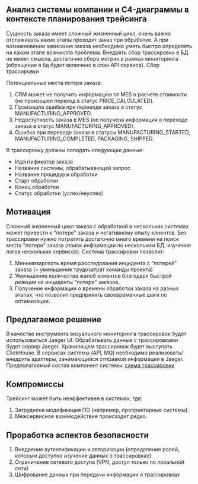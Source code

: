 ## Анализ системы компании и C4-диаграммы в контексте планирования трейсинга

Сущность заказа имеет сложный жизненный цикл, очень важно отслеживать какие этапы проходит заказ при обработке. А при 
возникновении зависания заказа необходимо уметь быстро определять на каком этапе возниклпа проблема. 
Внедрять сбор трассировки в БД не имеет смысла, достаточно сбора метрик в рамках мониторинга (обращение в бд будет включено в спан API сервиса). 
Сбор трассировки 

Потенциальные места потери заказа:
1. CRM может не получить информацию от MES о расчете стоимости (не произошел переход в статус PRICE_CALCULATED).
2. Произошла ошибка при переводе заказа в статус MANUFACTURING_APPROVED.
3. Недоступность заказа в MES (не получена информация о переходе заказа в статус MANUFACTURING_APPROVED).
4. Ошибка при переводе заказа в статусы MANUFACTURING_STARTED, MANUFACTURING_COMPLETED, PACKAGING, SHIPPED.

В трассировку должны попадать следующие данные:
- Идентификатор заказа
- Название системы, обрабатывающей запрос
- Название процедуры обработки
- Старт обработки
- Конец обработки
- Статус обработки (успех/неуспех)

## Мотивация

Сложный жизненный цикл заказа с обработкой в нескольких системах может привести к "потере" заказа и негативному опыту клиентов.
Без трассировки нужно потратить достаточно много времени на поиск места "потери" заказа (поиск информации по нескольким БД, 
изучение логов нескольких сервисов). Система трассировки позволит:
1. Минимизировать время расследования инцидента с "потерей" заказа (= уменьшение трудозатрат команды проекта)
2. Уменьшение количества жалоб клиентов благодаря быстрой реакции на инциденты "потери" заказов.
3. Получение информации о времени обработки заказа на разных этапах, что позволит предпринять своевременные шаги по оптимизации.
 
## Предлагаемое решение

В качестве инструмента визуального мониторинга трассировок будет использоваться Jaeger UI. Обрабатывать данные с трассировками 
будет сервер Jaeger. Хранилищем трассировок будет выступать ClickHouse. В сервисах системы (API, MQ) необходимо реализовать/внедрить адаптеры,
занимающийся отправкой информации в Jaeger.
Предполагаемый состав компонент системы: [схема трассировки](Схема%20трассировки.drawio)

## Компромиссы

Трейсинг может быть неэффективен в системах, где:

1. Затруднена модификация ПО (например, проприетарные системы).
2. Межсервисное взаимодействие происходит редко.

## Проработка аспектов безопасности

1. Внедрение аутентификации и авторизации (определение ролей, которым доступно изучение данных о трассировках)
2. Ограничение сетевого доступа (VPN, доступ только по локальной сети)
3. Шифрование данных при передачи информации о трассировках

